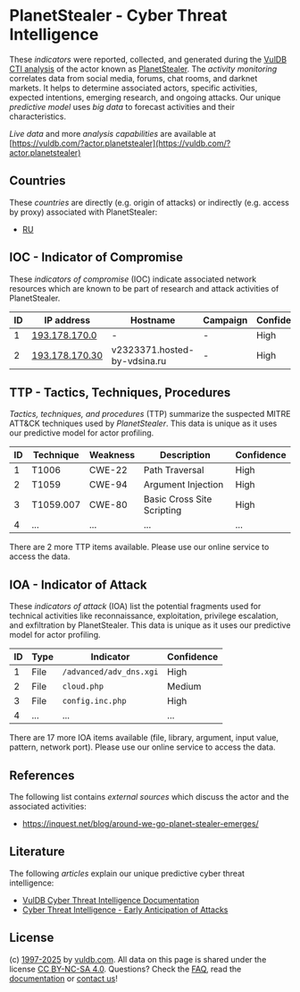 # PlanetStealer - Cyber Threat Intelligence

These _indicators_ were reported, collected, and generated during the [VulDB CTI analysis](https://vuldb.com/?kb.cti) of the actor known as [PlanetStealer](https://vuldb.com/?actor.planetstealer). The _activity monitoring_ correlates data from social media, forums, chat rooms, and darknet markets. It helps to determine associated actors, specific activities, expected intentions, emerging research, and ongoing attacks. Our unique _predictive model_ uses _big data_ to forecast activities and their characteristics.

_Live data_ and more _analysis capabilities_ are available at [https://vuldb.com/?actor.planetstealer](https://vuldb.com/?actor.planetstealer)

## Countries

These _countries_ are directly (e.g. origin of attacks) or indirectly (e.g. access by proxy) associated with PlanetStealer:

* [RU](https://vuldb.com/?country.ru)

## IOC - Indicator of Compromise

These _indicators of compromise_ (IOC) indicate associated network resources which are known to be part of research and attack activities of PlanetStealer.

ID | IP address | Hostname | Campaign | Confidence
-- | ---------- | -------- | -------- | ----------
1 | [193.178.170.0](https://vuldb.com/?ip.193.178.170.0) | - | - | High
2 | [193.178.170.30](https://vuldb.com/?ip.193.178.170.30) | v2323371.hosted-by-vdsina.ru | - | High

## TTP - Tactics, Techniques, Procedures

_Tactics, techniques, and procedures_ (TTP) summarize the suspected MITRE ATT&CK techniques used by _PlanetStealer_. This data is unique as it uses our predictive model for actor profiling.

ID | Technique | Weakness | Description | Confidence
-- | --------- | -------- | ----------- | ----------
1 | T1006 | CWE-22 | Path Traversal | High
2 | T1059 | CWE-94 | Argument Injection | High
3 | T1059.007 | CWE-80 | Basic Cross Site Scripting | High
4 | ... | ... | ... | ...

There are 2 more TTP items available. Please use our online service to access the data.

## IOA - Indicator of Attack

These _indicators of attack_ (IOA) list the potential fragments used for technical activities like reconnaissance, exploitation, privilege escalation, and exfiltration by PlanetStealer. This data is unique as it uses our predictive model for actor profiling.

ID | Type | Indicator | Confidence
-- | ---- | --------- | ----------
1 | File | `/advanced/adv_dns.xgi` | High
2 | File | `cloud.php` | Medium
3 | File | `config.inc.php` | High
4 | ... | ... | ...

There are 17 more IOA items available (file, library, argument, input value, pattern, network port). Please use our online service to access the data.

## References

The following list contains _external sources_ which discuss the actor and the associated activities:

* https://inquest.net/blog/around-we-go-planet-stealer-emerges/

## Literature

The following _articles_ explain our unique predictive cyber threat intelligence:

* [VulDB Cyber Threat Intelligence Documentation](https://vuldb.com/?kb.cti)
* [Cyber Threat Intelligence - Early Anticipation of Attacks](https://www.scip.ch/en/?labs.20201022)

## License

(c) [1997-2025](https://vuldb.com/?kb.changelog) by [vuldb.com](https://vuldb.com/?kb.about). All data on this page is shared under the license [CC BY-NC-SA 4.0](https://creativecommons.org/licenses/by-nc-sa/4.0/). Questions? Check the [FAQ](https://vuldb.com/?kb.faq), read the [documentation](https://vuldb.com/?kb) or [contact us](https://vuldb.com/?contact)!
